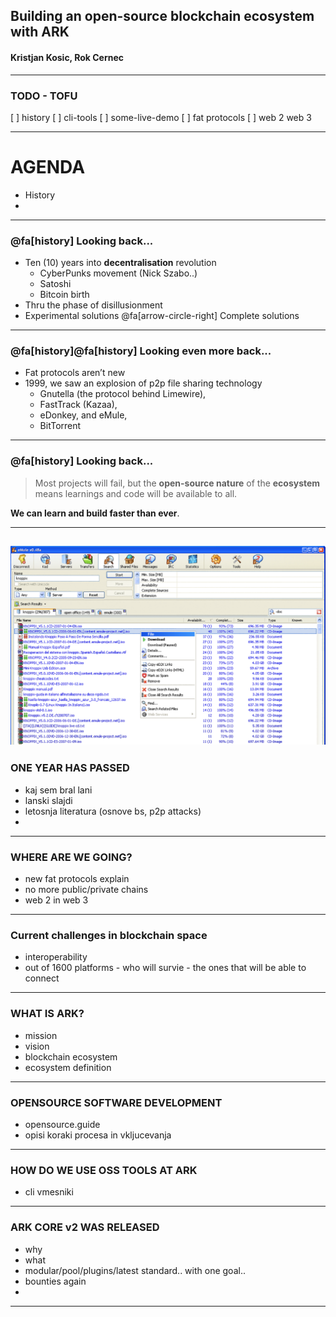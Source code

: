 ## Building an open-source blockchain ecosystem with ARK
#### Kristjan Kosic, Rok Cernec

---
### TODO - TOFU
[ ] history
[ ] cli-tools
[ ] some-live-demo
[ ] fat protocols
[ ] web 2 web 3

--- 
# AGENDA
- History
- 
---
### @fa[history] Looking back...
- Ten (10) years into **decentralisation** revolution
  - CyberPunks movement (Nick Szabo..)
  - Satoshi
  - Bitcoin birth
- Thru the phase of disillusionment 
- Experimental solutions @fa[arrow-circle-right] Complete solutions

---
### @fa[history]@fa[history] Looking even more back...
- Fat protocols aren’t new
- 1999, we saw an explosion of p2p file sharing technology
  - Gnutella (the protocol behind Limewire), 
  - FastTrack (Kazaa), 
  - eDonkey, and  eMule, 
  - BitTorrent

--- 
### @fa[history] Looking back...
>Most projects will fail, but the **open-source nature** of the **ecosystem** means learnings and code will be available to all. 

**We can learn and build faster than ever**.

---
![emule](assets/images/edonkey-emule.png)
---



### ONE YEAR HAS PASSED
- kaj sem bral lani
- lanski slajdi
- letosnja literatura (osnove bs, p2p attacks)
- 
---
### WHERE ARE WE GOING?
- new fat protocols explain
- no more public/private chains
- web 2 in web 3
---
### Current challenges in blockchain space
- interoperability
- out of 1600 platforms - who will survie - the ones that will be able to connect
---
### WHAT IS ARK?
- mission
- vision
- blockchain ecosystem
- ecosystem definition
---
### OPENSOURCE SOFTWARE DEVELOPMENT
- opensource.guide
- opisi koraki procesa in vkljucevanja
---

### HOW DO WE USE OSS TOOLS AT ARK
- cli vmesniki
---

### ARK CORE v2 WAS RELEASED
- why
- what
- modular/pool/plugins/latest standard.. with one goal..
- bounties again
- 
---

